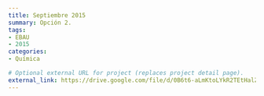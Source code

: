 ```yaml
---
title: Septiembre 2015
summary: Opción 2.
tags:
- EBAU
- 2015
categories:
- Química

# Optional external URL for project (replaces project detail page).
external_link: https://drive.google.com/file/d/0B6t6-aLmKtoLYkR2TEtHalZzcUE/view
---
```

